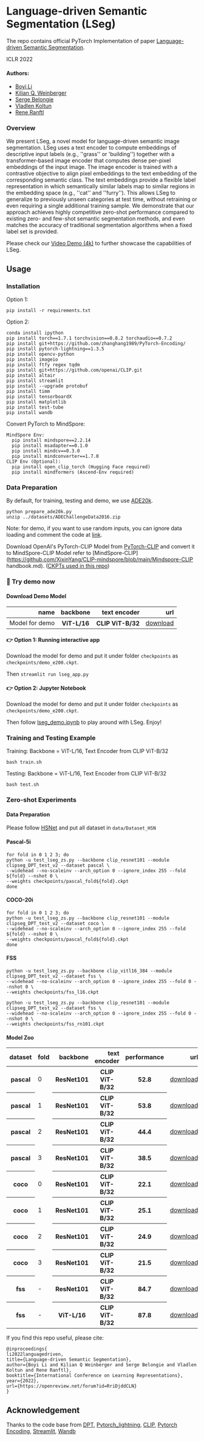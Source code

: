 # Language-driven Semantic Segmentation (LSeg)
The repo contains official PyTorch Implementation of paper [Language-driven Semantic Segmentation](https://arxiv.org/abs/2201.03546). 

ICLR 2022

#### Authors: 
* [Boyi Li](https://sites.google.com/site/boyilics/home)
* [Kilian Q. Weinberger](http://kilian.cs.cornell.edu/index.html)
* [Serge Belongie](https://scholar.google.com/citations?user=ORr4XJYAAAAJ&hl=zh-CN)
* [Vladlen Koltun](http://vladlen.info/)
* [Rene Ranftl](https://scholar.google.at/citations?user=cwKg158AAAAJ&hl=de)


### Overview


We present LSeg, a novel model for language-driven semantic image segmentation. LSeg uses a text encoder to compute embeddings of descriptive input labels (e.g., ''grass'' or 'building'') together with a transformer-based image encoder that computes dense per-pixel embeddings of the input image. The image encoder is trained with a contrastive objective to align pixel embeddings to the text embedding of the corresponding semantic class. The text embeddings provide a flexible label representation in which semantically similar labels map to similar regions in the embedding space (e.g., ''cat'' and ''furry''). This allows LSeg to generalize to previously unseen categories at test time, without retraining or even requiring a single additional training sample. We demonstrate that our approach achieves highly competitive zero-shot performance compared to existing zero- and few-shot semantic segmentation methods, and even matches the accuracy of traditional segmentation algorithms when a fixed label set is provided. 

Please check our [Video Demo (4k)](https://www.youtube.com/watch?v=bmU75rsmv6s) to further showcase the capabilities of LSeg.

## Usage
### Installation
Option 1: 

``` pip install -r requirements.txt ```

Option 2: 
```
conda install ipython
pip install torch==1.7.1 torchvision==0.8.2 torchaudio==0.7.2
pip install git+https://github.com/zhanghang1989/PyTorch-Encoding/
pip install pytorch-lightning==1.3.5
pip install opencv-python
pip install imageio
pip install ftfy regex tqdm
pip install git+https://github.com/openai/CLIP.git
pip install altair
pip install streamlit
pip install --upgrade protobuf
pip install timm
pip install tensorboardX
pip install matplotlib
pip install test-tube
pip install wandb
```

Convert PyTorch to MindSpore:
```
MindSpore Env:
  pip install mindspore==2.2.14
  pip install msadapter==0.1.0
  pip install mindcv==0.3.0
  pip install mindconverter==1.7.0
CLIP Env (Optional):
  pip install open_clip_torch (Hugging Face required)
  pip install mindformers (Ascend-Env required)
```

### Data Preparation
By default, for training, testing and demo, we use [ADE20k](https://groups.csail.mit.edu/vision/datasets/ADE20K/).

```
python prepare_ade20k.py
unzip ../datasets/ADEChallengeData2016.zip
```

Note: for demo, if you want to use random inputs, you can ignore data loading and comment the code at [link](https://github.com/isl-org/lang-seg/blob/main/modules/lseg_module.py#L55). 

Download OpenAI's PyTorch-CLIP Model from [PyTorch-CLIP](https://github.com/openai/CLIP) and convert it to MindSpore-CLIP Model refer to  [MindSpore-CLIP](https://github.com/XixinYang/CLIP-mindspore/blob/main/Mindspore-CLIP handbook.md). ([CKPTs used in this repo](https://bhpan.buaa.edu.cn/link/AA15887DBCFC0F477EB523F2CC7814D976))


### 🌻 Try demo now

#### Download Demo Model
<table>
  <thead>
    <tr style="text-align: right;">
      <th>name</th>
      <th>backbone</th>
      <th>text encoder</th>
      <th>url</th>
    </tr>
  </thead>
  <tbody>
    <tr>
       <td>Model for demo</td>
      <th>ViT-L/16</th>
      <th>CLIP ViT-B/32</th>
      <td><a href="https://drive.google.com/file/d/1FTuHY1xPUkM-5gaDtMfgCl3D0gR89WV7/view?usp=sharing">download</a></td>
    </tr>
  </tbody>
</table>

#### 👉 Option 1: Running interactive app
Download the model for demo and put it under folder `checkpoints` as `checkpoints/demo_e200.ckpt`. 

Then ``` streamlit run lseg_app.py ```

#### 👉 Option 2: Jupyter Notebook
Download the model for demo and put it under folder `checkpoints` as `checkpoints/demo_e200.ckpt`. 

Then follow [lseg_demo.ipynb](https://github.com/isl-org/lang-seg/blob/main/lseg_demo.ipynb) to play around with LSeg. Enjoy!



### Training and Testing Example
Training: Backbone = ViT-L/16, Text Encoder from CLIP ViT-B/32

``` bash train.sh ```

Testing: Backbone = ViT-L/16, Text Encoder from CLIP ViT-B/32

``` bash test.sh ```

### Zero-shot Experiments
#### Data Preparation
Please follow [HSNet](https://github.com/juhongm999/hsnet) and put all dataset in `data/Dataset_HSN`

#### Pascal-5i
``` 
for fold in 0 1 2 3; do
python -u test_lseg_zs.py --backbone clip_resnet101 --module clipseg_DPT_test_v2 --dataset pascal \
--widehead --no-scaleinv --arch_option 0 --ignore_index 255 --fold ${fold} --nshot 0 \
--weights checkpoints/pascal_fold${fold}.ckpt 
done
```
#### COCO-20i
``` 
for fold in 0 1 2 3; do
python -u test_lseg_zs.py --backbone clip_resnet101 --module clipseg_DPT_test_v2 --dataset coco \
--widehead --no-scaleinv --arch_option 0 --ignore_index 255 --fold ${fold} --nshot 0 \
--weights checkpoints/pascal_fold${fold}.ckpt 
done
```
#### FSS
``` 
python -u test_lseg_zs.py --backbone clip_vitl16_384 --module clipseg_DPT_test_v2 --dataset fss \
--widehead --no-scaleinv --arch_option 0 --ignore_index 255 --fold 0 --nshot 0 \
--weights checkpoints/fss_l16.ckpt 
```

``` 
python -u test_lseg_zs.py --backbone clip_resnet101 --module clipseg_DPT_test_v2 --dataset fss \
--widehead --no-scaleinv --arch_option 0 --ignore_index 255 --fold 0 --nshot 0 \
--weights checkpoints/fss_rn101.ckpt 
```

#### Model Zoo
<table>
  <thead>
    <tr style="text-align: right;">
       <th>dataset</th>
      <th>fold</th>
      <th>backbone</th>
      <th>text encoder</th>
      <th>performance</th>
      <th>url</th>
    </tr>
  </thead>
  <tbody>
    <tr>
       <th>pascal</th>
       <td>0</td>
      <th>ResNet101</th>
      <th>CLIP ViT-B/32</th>
      <th>52.8</th>
      <td><a href="https://drive.google.com/file/d/1y4z4_yNGlZtn6osaeN4ZjMs6c0vr0F3m/view?usp=sharing">download</a></td>
    </tr>
    <tr>
       <th>pascal</th>
       <td>1</td>
      <th>ResNet101</th>
      <th>CLIP ViT-B/32</th>
      <th>53.8</th>
      <td><a href="https://drive.google.com/file/d/1UZzN8kWkH-G8v6P8xcBXEHRZlQKPRxrX/view?usp=sharing">download</a></td>
    </tr>
    <tr>
       <th>pascal</th>
       <td>2</td>
      <th>ResNet101</th>
      <th>CLIP ViT-B/32</th>
      <th>44.4</th>
      <td><a href="https://drive.google.com/file/d/1KCq1JphSMvj8X78bkWbdNIFm5zYzLTMX/view?usp=sharing">download</a></td>
    </tr>
    <tr>
       <th>pascal</th>
       <td>3</td>
      <th>ResNet101</th>
      <th>CLIP ViT-B/32</th>
      <th>38.5</th>
      <td><a href="https://drive.google.com/file/d/1A_fllOJqyBg0ZTJcm85Cn0NAcwQbXnhl/view?usp=sharing">download</a></td>
    </tr>
    <tr>
       <th>coco</th>
       <td>0</td>
      <th>ResNet101</th>
      <th>CLIP ViT-B/32</th>
      <th>22.1</th>
      <td><a href="https://drive.google.com/file/d/1nSYO3XtAv4mzWi4x-MFUfk04cpBKJT38/view?usp=sharing">download</a></td>
    </tr>
    <tr>
       <th>coco</th>
       <td>1</td>
      <th>ResNet101</th>
      <th>CLIP ViT-B/32</th>
      <th>25.1</th>
      <td><a href="https://drive.google.com/file/d/1w0vz3yjEi_ZLgECRrgtoLxEHugyJkrs5/view?usp=sharing">download</a></td>
    </tr>
    <tr>
       <th>coco</th>
       <td>2</td>
      <th>ResNet101</th>
      <th>CLIP ViT-B/32</th>
      <th>24.9</th>
      <td><a href="https://drive.google.com/file/d/1wmHtmJLdta18XuWQv6oX9llidCll_HrD/view?usp=sharing">download</a></td>
    </tr>
    <tr>
       <th>coco</th>
       <td>3</td>
      <th>ResNet101</th>
      <th>CLIP ViT-B/32</th>
      <th>21.5</th>
      <td><a href="https://drive.google.com/file/d/1dliBUSOog7taJxMmb9cdefKH4XOKChVJ/view?usp=sharing">download</a></td>
    </tr>
    <tr>
       <th>fss</th>
       <td>-</td>
      <th>ResNet101</th>
      <th>CLIP ViT-B/32</th>
      <th>84.7</th>
      <td><a href="https://drive.google.com/file/d/1UIj49Wp1mAopPub5M6O4WW-Z79VB1bhw/view?usp=sharing">download</a></td>
    </tr>
    <tr>
       <th>fss</th>
       <td>-</td>
      <th>ViT-L/16</th>
      <th>CLIP ViT-B/32</th>
      <th>87.8</th>
      <td><a href="https://drive.google.com/file/d/1Nplkc_JsHIS55d--K2vonOOC3HrppzYy/view?usp=sharing">download</a></td>
    </tr>
  </tbody>
</table>

If you find this repo useful, please cite:
```
@inproceedings{
li2022languagedriven,
title={Language-driven Semantic Segmentation},
author={Boyi Li and Kilian Q Weinberger and Serge Belongie and Vladlen Koltun and Rene Ranftl},
booktitle={International Conference on Learning Representations},
year={2022},
url={https://openreview.net/forum?id=RriDjddCLN}
}
```

## Acknowledgement
Thanks to the code base from [DPT](https://github.com/isl-org/DPT), [Pytorch_lightning](https://github.com/PyTorchLightning/pytorch-lightning), [CLIP](https://github.com/openai/CLIP), [Pytorch Encoding](https://github.com/zhanghang1989/PyTorch-Encoding), [Streamlit](https://streamlit.io/), [Wandb](https://wandb.ai/site)
